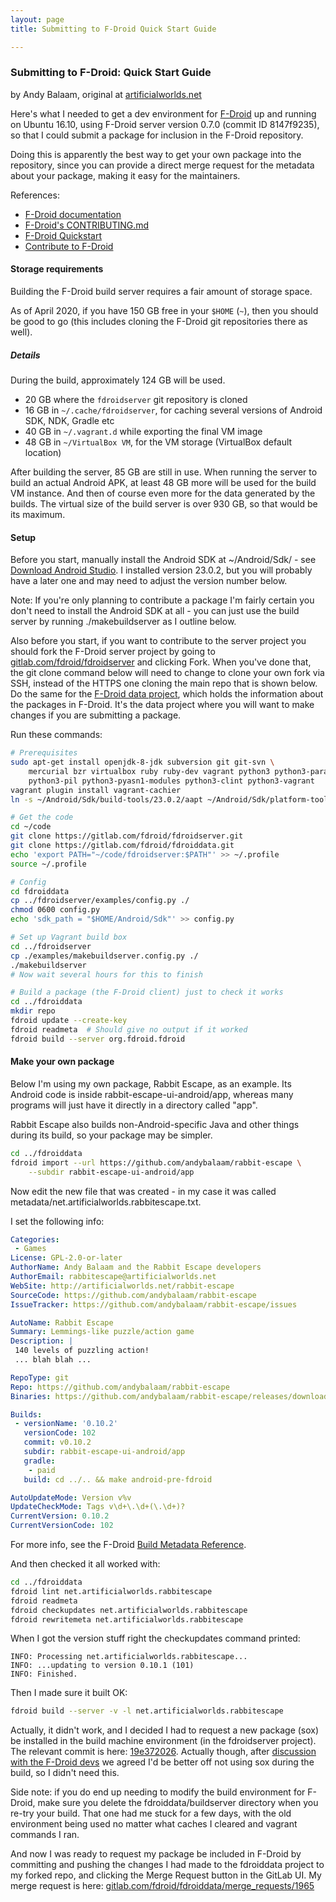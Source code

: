 ```yaml
---
layout: page
title: Submitting to F-Droid Quick Start Guide

---
```


### Submitting to F-Droid: Quick Start Guide

by Andy Balaam, original at
[artificialworlds.net](http://www.artificialworlds.net/blog/2017/01/17/submitting-a-package-to-f-droid/)

Here's what I needed to get a dev environment for
[F-Droid](https://f-droid.org/) up and running on Ubuntu 16.10, using F-Droid
server version 0.7.0 (commit ID 8147f9235), so that I could submit a package
for inclusion in the F-Droid repository.

Doing this is apparently the best way to get your own package into the
repository, since you can provide a direct merge request for the metadata about
your package, making it easy for the maintainers.

References:

* [F-Droid documentation](https://f-droid.org/docs)
* [F-Droid's CONTRIBUTING.md](https://gitlab.com/fdroid/fdroiddata/blob/master/CONTRIBUTING.md)
* [F-Droid Quickstart](https://gitlab.com/fdroid/fdroiddata/blob/master/README.md#quickstart)
* [Contribute to F-Droid](https://f-droid.org/contribute/)

#### Storage requirements

Building the F-Droid build server requires a fair amount of storage space.

As of April 2020, if you have 150 GB free in your `$HOME` (`~`), then you
should be good to go (this includes cloning the F-Droid git repositories there
as well).

##### Details

During the build, approximately 124 GB will be used.

* 20 GB where the `fdroidserver` git repository is cloned
* 16 GB in `~/.cache/fdroidserver`, for caching several versions of Android
  SDK, NDK, Gradle etc
* 40 GB in `~/.vagrant.d` while exporting the final VM image
* 48 GB in `~/VirtualBox VM`, for the VM storage (VirtualBox default location)

After building the server, 85 GB are still in use. When running the server to
build an actual Android APK, at least 48 GB more will be used for the build VM
instance. And then of course even more for the data generated by the builds.
The virtual size of the build server is over 930 GB, so that would be its
maximum.

#### Setup

Before you start, manually install the Android SDK at ~/Android/Sdk/ - see
[Download Android
Studio](https://developer.android.com/studio/index.html#downloads).  I
installed version 23.0.2, but you will probably have a later one and may need
to adjust the version number below.

Note: If you're only planning to contribute a package I'm fairly certain you
don't need to install the Android SDK at all - you can just use the build
server by running ./makebuildserver as I outline below.

Also before you start, if you want to contribute to the server project you
should fork the F-Droid server project by going to
[gitlab.com/fdroid/fdroidserver](https://gitlab.com/fdroid/fdroidserver) and
clicking Fork.  When you've done that, the git clone command below will need to
change to clone your own fork via SSH, instead of the HTTPS one cloning the
main repo that is shown below.  Do the same for the [F-Droid data
project](https://gitlab.com/fdroid/fdroiddata), which holds the information
about the packages in F-Droid.  It's the data project where you will want to
make changes if you are submitting a package.

Run these commands:

```bash
# Prerequisites
sudo apt-get install openjdk-8-jdk subversion git git-svn \
    mercurial bzr virtualbox ruby ruby-dev vagrant python3 python3-paramiko \
    python3-pil python3-pyasn1-modules python3-clint python3-vagrant
vagrant plugin install vagrant-cachier
ln -s ~/Android/Sdk/build-tools/23.0.2/aapt ~/Android/Sdk/platform-tools/

# Get the code
cd ~/code
git clone https://gitlab.com/fdroid/fdroidserver.git
git clone https://gitlab.com/fdroid/fdroiddata.git
echo 'export PATH="~/code/fdroidserver:$PATH"' >> ~/.profile
source ~/.profile

# Config
cd fdroiddata
cp ../fdroidserver/examples/config.py ./
chmod 0600 config.py
echo 'sdk_path = "$HOME/Android/Sdk"' >> config.py

# Set up Vagrant build box
cd ../fdroidserver
cp ./examples/makebuildserver.config.py ./
./makebuildserver
# Now wait several hours for this to finish

# Build a package (the F-Droid client) just to check it works
cd ../fdroiddata
mkdir repo
fdroid update --create-key
fdroid readmeta  # Should give no output if it worked
fdroid build --server org.fdroid.fdroid
```

#### Make your own package

Below I'm using my own package, Rabbit Escape, as an example.  Its Android code
is inside rabbit-escape-ui-android/app, whereas many programs will just have it
directly in a directory called "app".

Rabbit Escape also builds non-Android-specific Java and other things during its
build, so your package may be simpler.

```bash
cd ../fdroiddata
fdroid import --url https://github.com/andybalaam/rabbit-escape \
    --subdir rabbit-escape-ui-android/app
````

Now edit the new file that was created - in my case it was called
metadata/net.artificialworlds.rabbitescape.txt.

I set the following info:

```yaml
Categories:
 - Games
License: GPL-2.0-or-later
AuthorName: Andy Balaam and the Rabbit Escape developers
AuthorEmail: rabbitescape@artificialworlds.net
WebSite: http://artificialworlds.net/rabbit-escape
SourceCode: https://github.com/andybalaam/rabbit-escape
IssueTracker: https://github.com/andybalaam/rabbit-escape/issues

AutoName: Rabbit Escape
Summary: Lemmings-like puzzle/action game
Description: |
 140 levels of puzzling action!
 ... blah blah ...

RepoType: git
Repo: https://github.com/andybalaam/rabbit-escape
Binaries: https://github.com/andybalaam/rabbit-escape/releases/download/v%v/rabbit-escape-%v.apk

Builds:
 - versionName: '0.10.2'
   versionCode: 102
   commit: v0.10.2
   subdir: rabbit-escape-ui-android/app
   gradle:
    - paid
   build: cd ../.. && make android-pre-fdroid

AutoUpdateMode: Version v%v
UpdateCheckMode: Tags v\d+\.\d+(\.\d+)?
CurrentVersion: 0.10.2
CurrentVersionCode: 102
```

For more info, see the F-Droid
[Build Metadata Reference](../Build_Metadata_Reference).

And then checked it all worked with:

```bash
cd ../fdroiddata
fdroid lint net.artificialworlds.rabbitescape
fdroid readmeta
fdroid checkupdates net.artificialworlds.rabbitescape
fdroid rewritemeta net.artificialworlds.rabbitescape
```

When I got the version stuff right the checkupdates command printed:

```
INFO: Processing net.artificialworlds.rabbitescape...
INFO: ...updating to version 0.10.1 (101)
INFO: Finished.
```

Then I made sure it built OK:

```bash
fdroid build --server -v -l net.artificialworlds.rabbitescape
```

Actually, it didn't work, and I decided I had to request a new package (sox) be
installed in the build machine environment (in the fdroidserver project).  The
relevant commit is here:
[19e372026](https://gitlab.com/andybalaam/fdroidserver/commit/19e372026aaca62349e6f5fd541dc3ba29d94836).
Actually though, after [discussion with the F-Droid
devs](https://botbot.me/freenode/fdroid-dev/2017-01-17/?msg=79512863&page=1) we
agreed I'd be better off not using sox during the build, so I didn't need this.

Side note: if you do end up needing to modify the build environment for
F-Droid, make sure you delete the fdroiddata/buildserver directory when you
re-try your build.  That one had me stuck for a few days, with the old
environment being used no matter what caches I cleared and vagrant commands I
ran.

And now I was ready to request my package be included in F-Droid by committing
and pushing the changes I had made to the fdroiddata project to my forked repo,
and clicking the Merge Request button in the GitLab UI.  My merge request is
here:
[gitlab.com/fdroid/fdroiddata/merge_requests/1965](https://gitlab.com/fdroid/fdroiddata/merge_requests/1965)
